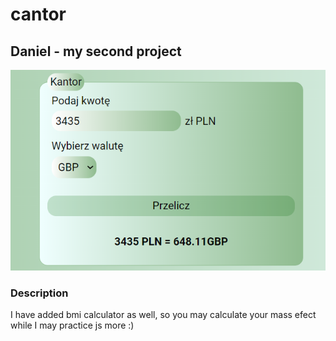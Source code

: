 # cantor
## Daniel - my second project
![](images/cantor.PNG)
### Description 
I have added bmi calculator as well, so you may calculate your mass efect while I may practice js more :) 
